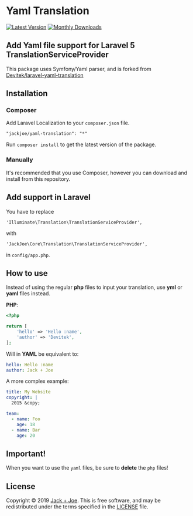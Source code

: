 # Yaml Translation

[![Latest Version](https://img.shields.io/packagist/v/jackjoe/yaml-translation.svg)](https://packagist.org/packages/jackjoe/yaml-translation)
[![Monthly Downloads](https://img.shields.io/packagist/dm/jackjoe/yaml-translation.svg)](https://packagist.org/jackjoe/yaml-translation/image/stats)

## Add Yaml file support for Laravel 5 TranslationServiceProvider

This package uses Symfony/Yaml parser, and is forked from
[Devitek/laravel-yaml-translation](https://github.com/Devitek/laravel-yaml-translation)

## Installation

### Composer

Add Laravel Localization to your `composer.json` file.

    "jackjoe/yaml-translation": "*"

Run `composer install` to get the latest version of the package.

### Manually

It's recommended that you use Composer, however you can download and install
from this repository.

## Add support in Laravel

You have to replace

`'Illuminate\Translation\TranslationServiceProvider',`

with

`'JackJoe\Core\Translation\TranslationServiceProvider',`

in `config/app.php`.

## How to use

Instead of using the regular **php** files to input your translation, use
**yml** or **yaml** files instead.

**PHP**:

```php
<?php

return [
	'hello' => 'Hello :name',
    'author' => 'Devitek',
];
```

Will in **YAML** be equivalent to:

```yaml
hello: Hello :name
author: Jack + Joe
```

A more complex example:

```yaml
title: My Website
copyright: |
  2015 &copy;

team:
  - name: Foo
    age: 18
  - name: Bar
    age: 20
```

## Important!

When you want to use the `yaml` files, be sure to **delete** the `php` files!

## License

Copyright © 2019 [Jack + Joe](https://jackjoe.be?utm_source=github&utm_campaign=yml). This is free
software, and may be redistributed under the terms specified in the
[LICENSE](/LICENSE) file.
